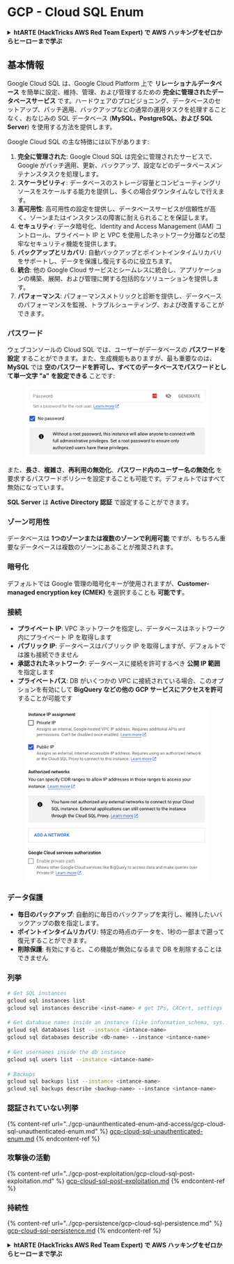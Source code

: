 # GCP - Cloud SQL Enum

<details>

<summary><strong>htARTE (HackTricks AWS Red Team Expert) で AWS ハッキングをゼロからヒーローまで学ぶ</strong></summary>

HackTricks をサポートする他の方法:

* **HackTricks にあなたの会社を広告したい**、または **HackTricks を PDF でダウンロードしたい** 場合は、[**サブスクリプションプラン**](https://github.com/sponsors/carlospolop)をチェックしてください！
* [**公式 PEASS & HackTricks グッズ**](https://peass.creator-spring.com) を入手する
* [**The PEASS Family**](https://opensea.io/collection/the-peass-family) を発見し、独占的な [**NFT**](https://opensea.io/collection/the-peass-family) コレクションをチェックする
* 💬 [**Discord グループ**](https://discord.gg/hRep4RUj7f) に **参加する** か、[**telegram グループ**](https://t.me/peass) に参加する、または **Twitter** 🐦 [**@carlospolopm**](https://twitter.com/carlospolopm) を **フォローする**。
* **HackTricks** に PR を提出してハッキングのコツを共有する [**HackTricks**](https://github.com/carlospolop/hacktricks) と [**HackTricks Cloud**](https://github.com/carlospolop/hacktricks-cloud)
*
*
* &#x20;github リポジトリ。

</details>

## 基本情報

Google Cloud SQL は、Google Cloud Platform 上で **リレーショナルデータベース** を簡単に設定、維持、管理、および管理するための **完全に管理されたデータベースサービス** です。ハードウェアのプロビジョニング、データベースのセットアップ、パッチ適用、バックアップなどの通常の運用タスクを処理することなく、おなじみの SQL データベース (**MySQL、PostgreSQL、および SQL Server**) を使用する方法を提供します。

Google Cloud SQL の主な特徴には以下があります:

1. **完全に管理された**: Google Cloud SQL は完全に管理されたサービスで、Google がパッチ適用、更新、バックアップ、設定などのデータベースメンテナンスタスクを処理します。
2. **スケーラビリティ**: データベースのストレージ容量とコンピューティングリソースをスケールする能力を提供し、多くの場合ダウンタイムなしで行えます。
3. **高可用性**: 高可用性の設定を提供し、データベースサービスが信頼性が高く、ゾーンまたはインスタンスの障害に耐えられることを保証します。
4. **セキュリティ**: データ暗号化、Identity and Access Management (IAM) コントロール、プライベート IP と VPC を使用したネットワーク分離などの堅牢なセキュリティ機能を提供します。
5. **バックアップとリカバリ**: 自動バックアップとポイントインタイムリカバリをサポートし、データを保護し復元するのに役立ちます。
6. **統合**: 他の Google Cloud サービスとシームレスに統合し、アプリケーションの構築、展開、および管理に関する包括的なソリューションを提供します。
7. **パフォーマンス**: パフォーマンスメトリックと診断を提供し、データベースのパフォーマンスを監視、トラブルシューティング、および改善することができます。

### パスワード

ウェブコンソールの Cloud SQL では、ユーザーがデータベースの **パスワードを設定** することができます。また、生成機能もありますが、最も重要なのは、**MySQL** では **空のパスワードを許可し、すべてのデータベースでパスワードとして単一文字 "a" を設定できる** ことです:

<figure><img src="../../../.gitbook/assets/image (1).png" alt=""><figcaption></figcaption></figure>

また、**長さ**、**複雑さ**、**再利用の無効化**、**パスワード内のユーザー名の無効化** を要求するパスワードポリシーを設定することも可能です。デフォルトではすべて無効になっています。

**SQL Server** は **Active Directory 認証** で設定することができます。

### ゾーン可用性

データベースは **1つのゾーンまたは複数のゾーンで利用可能** ですが、もちろん重要なデータベースは複数のゾーンにあることが推奨されます。

### 暗号化

デフォルトでは Google 管理の暗号化キーが使用されますが、**Customer-managed encryption key (CMEK)** を選択することも **可能です**。

### 接続

* **プライベート IP**: VPC ネットワークを指定し、データベースはネットワーク内にプライベート IP を取得します
* **パブリック IP**: データベースはパブリック IP を取得しますが、デフォルトでは誰も接続できません
* **承認されたネットワーク**: データベースに接続を許可するべき **公開 IP 範囲** を指定します
* **プライベートパス**: DB がいくつかの VPC に接続されている場合、このオプションを有効にして **BigQuery などの他の GCP サービスにアクセスを許可** することが可能です

<figure><img src="../../../.gitbook/assets/image (1) (1).png" alt=""><figcaption></figcaption></figure>

### データ保護

* **毎日のバックアップ**: 自動的に毎日のバックアップを実行し、維持したいバックアップの数を指定します。
* **ポイントインタイムリカバリ**: 特定の時点のデータを、1秒の一部まで遡って復元することができます。
* **削除保護**: 有効にすると、この機能が無効になるまで DB を削除することはできません

### 列挙
```bash
# Get SQL instances
gcloud sql instances list
gcloud sql instances describe <inst-name> # get IPs, CACert, settings

# Get database names inside an instance (like information_schema, sys...)
gcloud sql databases list --instance <intance-name>
gcloud sql databases describe <db-name> --instance <intance-name>

# Get usernames inside the db instance
gcloud sql users list --instance <intance-name>

# Backups
gcloud sql backups list --instance <intance-name>
gcloud sql backups describe <backup-name> --instance <intance-name>
```
### 認証されていない列挙

{% content-ref url="../gcp-unaunthenticated-enum-and-access/gcp-cloud-sql-unauthenticated-enum.md" %}
[gcp-cloud-sql-unauthenticated-enum.md](../gcp-unaunthenticated-enum-and-access/gcp-cloud-sql-unauthenticated-enum.md)
{% endcontent-ref %}

### 攻撃後の活動

{% content-ref url="../gcp-post-exploitation/gcp-cloud-sql-post-exploitation.md" %}
[gcp-cloud-sql-post-exploitation.md](../gcp-post-exploitation/gcp-cloud-sql-post-exploitation.md)
{% endcontent-ref %}

### 持続性

{% content-ref url="../gcp-persistence/gcp-cloud-sql-persistence.md" %}
[gcp-cloud-sql-persistence.md](../gcp-persistence/gcp-cloud-sql-persistence.md)
{% endcontent-ref %}

<details>

<summary><strong>htARTE (HackTricks AWS Red Team Expert) で AWS ハッキングをゼロからヒーローまで学ぶ</strong></summary>

HackTricks をサポートする他の方法:

* **HackTricks にあなたの会社を広告したい**、または **HackTricks を PDF でダウンロードしたい** 場合は、[**サブスクリプションプラン**](https://github.com/sponsors/carlospolop)をチェックしてください！
* [**公式 PEASS & HackTricks グッズ**](https://peass.creator-spring.com) を入手する
* [**The PEASS Family**](https://opensea.io/collection/the-peass-family) を発見し、独占的な [**NFT**](https://opensea.io/collection/the-peass-family) コレクションをチェックする
* 💬 [**Discord グループ**](https://discord.gg/hRep4RUj7f) に**参加する**か、[**テレグラムグループ**](https://t.me/peass) に参加する、または **Twitter** 🐦 [**@carlospolopm**](https://twitter.com/carlospolopm) を **フォローする**。
* [**HackTricks**](https://github.com/carlospolop/hacktricks) と [**HackTricks Cloud**](https://github.com/carlospolop/hacktricks-cloud) の GitHub リポジトリに PR を提出して、あなたのハッキングのコツを **共有する**。

</details>
